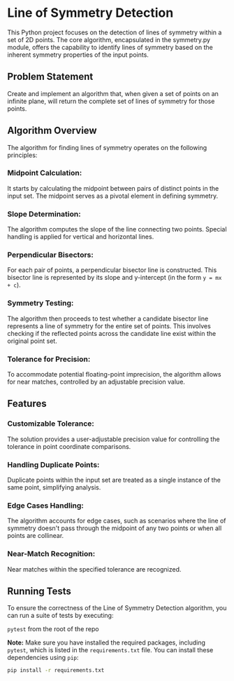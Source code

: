 # Line of Symmetry Detection
This Python project focuses on the detection of lines of symmetry within a set of 2D points. The core algorithm, encapsulated in the symmetry.py module, offers the capability to identify lines of symmetry based on the inherent symmetry properties of the input points.

## Problem Statement
Create and implement an algorithm that, when given a set of points on an infinite plane, will return the complete set of lines of symmetry for those points.

## Algorithm Overview
The algorithm for finding lines of symmetry operates on the following principles:

### Midpoint Calculation: 
It starts by calculating the midpoint between pairs of distinct points in the input set. The midpoint serves as a pivotal element in defining symmetry.

### Slope Determination: 
The algorithm computes the slope of the line connecting two points. Special handling is applied for vertical and horizontal lines.

### Perpendicular Bisectors: 
For each pair of points, a perpendicular bisector line is constructed. This bisector line is represented by its slope and y-intercept (in the form `y = mx + c`).

### Symmetry Testing: 
The algorithm then proceeds to test whether a candidate bisector line represents a line of symmetry for the entire set of points. This involves checking if the reflected points across the candidate line exist within the original point set.

### Tolerance for Precision: 
To accommodate potential floating-point imprecision, the algorithm allows for near matches, controlled by an adjustable precision value.

## Features
### Customizable Tolerance: 
The solution provides a user-adjustable precision value for controlling the tolerance in point coordinate comparisons.

### Handling Duplicate Points: 
Duplicate points within the input set are treated as a single instance of the same point, simplifying analysis.

### Edge Cases Handling: 
The algorithm accounts for edge cases, such as scenarios where the line of symmetry doesn't pass through the midpoint of any two points or when all points are collinear.

### Near-Match Recognition: 
Near matches within the specified tolerance are recognized.

## Running Tests

To ensure the correctness of the Line of Symmetry Detection algorithm, you can run a suite of tests by executing:

`pytest` from the root of the repo

**Note:** Make sure you have installed the required packages, including `pytest`, which is listed in the `requirements.txt` file. You can install these dependencies using `pip`:

```bash
pip install -r requirements.txt
```
